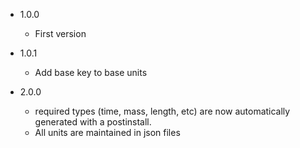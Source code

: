 - 1.0.0
  -  First version

- 1.0.1
  -  Add base key to base units

- 2.0.0
  - required types (time, mass, length, etc) are now automatically generated with a postinstall. 
  - All units are maintained in json files